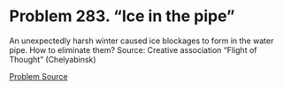 # Problem 283. “Ice in the pipe”

An unexpectedly harsh winter caused ice blockages to form in the water pipe. How to eliminate them? Source: Creative association “Flight of Thought” (Chelyabinsk)

[Problem Source](https://www.trizland.ru/tasks/5136/)